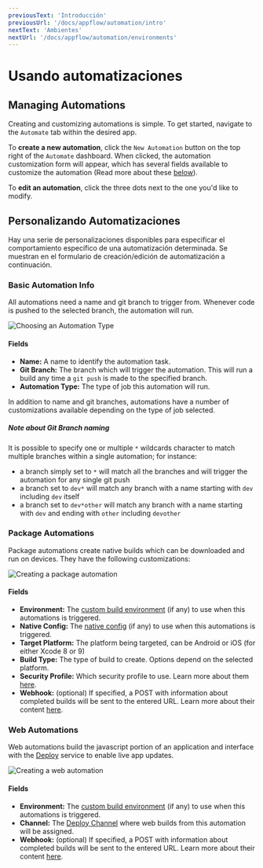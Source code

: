 ```yaml
---
previousText: 'Introducción'
previousUrl: '/docs/appflow/automation/intro'
nextText: 'Ambientes'
nextUrl: '/docs/appflow/automation/environments'
---
```


# Usando automatizaciones

## Managing Automations

Creating and customizing automations is simple. To get started, navigate to the `Automate` tab within the desired app.

To **create a new automation**, click the `New Automation` button on the top right of the `Automate` dashboard. When clicked, the automation customization form will appear, which has several fields available to customize the automation (Read more about these [below](#customizing-automations)).

To **edit an automation**, click the three dots next to the one you'd like to modify.

## Personalizando Automatizaciones

Hay una serie de personalizaciones disponibles para especificar el comportamiento específico de una automatización determinada. Se muestran en el formulario de creación/edición de automatización a continuación.

### Basic Automation Info

All automations need a name and git branch to trigger from. Whenever code is pushed to the selected branch, the automation will run.

![Choosing an Automation Type](/docs/assets/img/appflow/ss-automation-create-type.png)

#### Fields

* **Name:** A name to identify the automation task.
* **Git Branch:** The branch which will trigger the automation. This will run a build any time a `git push` is made to the specified branch.
* **Automation Type:** The type of job this automation will run.

In addition to name and git branches, automations have a number of customizations available depending on the type of job selected.

##### Note about Git Branch naming

It is possible to specify one or multiple `*` wildcards character to match multiple branches within a single automation; for instance:

* a branch simply set to `*` will match all the branches and will trigger the automation for any single git push
* a branch set to `dev*` will match any branch with a name starting with `dev` including `dev` itself
* a branch set to `dev*other` will match any branch with a name starting with `dev` and ending with `other` including `devother`

### Package Automations

Package automations create native builds which can be downloaded and run on devices. They have the following customizations:

![Creating a package automation](/docs/assets/img/appflow/ss-automation-create-package.png)

#### Fields

* **Environment:** The [custom build environment](/docs/appflow/environments/#custom-environments) (if any) to use when this automations is triggered.
* **Native Config:** The [native config](/docs/appflow/package/intro#native-configs) (if any) to use when this automations is triggered.
* **Target Platform:** The platform being targeted, can be Android or iOS (for either Xcode 8 or 9)
* **Build Type:** The type of build to create. Options depend on the selected platform.
* **Security Profile:** Which security profile to use. Learn more about them [here](/docs/appflow/package/credentials).
* **Webhook:** (optional) If specified, a POST with information about completed builds will be sent to the entered URL. Learn more about their content [here](/docs/appflow/automation/webhooks).

### Web Automations

Web automations build the javascript portion of an application and interface with the [Deploy](/docs/appflow/deploy/intro) service to enable live app updates.

![Creating a web automation](/docs/assets/img/appflow/ss-automation-create-web.png)

#### Fields

* **Environment:** The [custom build environment](/docs/appflow/environments/#custom-environments) (if any) to use when this automations is triggered.
* **Channel:** The [Deploy Channel](/docs/appflow/deploy/channels) where web builds from this automation will be assigned.
* **Webhook:** (optional) If specified, a POST with information about completed builds will be sent to the entered URL. Learn more about their content [here](/docs/appflow/automation/webhooks).